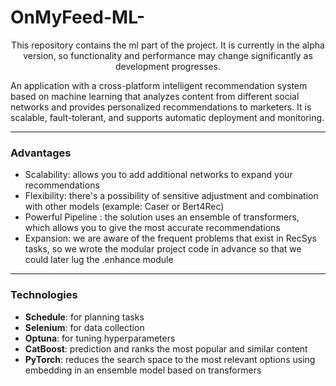 # **OnMyFeed-ML-**  
<p style="text-align: center;">This repository contains the ml part of the project. It is currently in the alpha version, so functionality and performance may change significantly as development progresses.
  
An application with a cross-platform intelligent recommendation system based on machine learning that analyzes content from different social networks and provides personalized recommendations to marketers. It is scalable, fault-tolerant, and supports automatic deployment and monitoring.


---

### **Advantages**
- Scalability: allows you to add additional networks to expand your recommendations
- Flexibility: there's a possibility of sensitive adjustment and combination with other models (example: Caser or Bert4Rec)
- Powerful Pipeline : the solution uses an ensemble of transformers, which allows you to give the most accurate recommendations
- Expansion: we are aware of the frequent problems that exist in RecSys tasks, so we wrote the modular project code in advance so that we could later lug the .enhance module


---

### **Technologies**
- **Schedule**: for planning tasks
- **Selenium**: for data collection
- **Optuna**: for tuning hyperparameters
- **CatBoost**: prediction and ranks the most popular and similar content
- **PyTorch**: reduces the search space to the most relevant options using embedding in an ensemble model based on transformers

